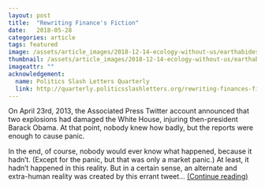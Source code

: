 ```yaml
--- 
layout: post
title:  "Rewriting Finance's Fiction"
date:   2018-05-28
categories: article
tags: featured
image: /assets/article_images/2018-12-14-ecology-without-us/earthabides_head.jpg
thumbnail: /assets/article_images/2018-12-14-ecology-without-us/earthabides_thumb.jpg
imageattr: ""
acknowledgement:
  name: Politics Slash Letters Quarterly
  link: http://quarterly.politicsslashletters.org/rewriting-finances-fiction/
---
```


On April 23rd, 2013, the Associated Press Twitter account announced that two explosions had damaged the White House, injuring then-president Barack Obama. At that point, nobody knew how badly, but the reports were enough to cause panic.

In the end, of course, nobody would ever know what happened, because it hadn’t. (Except for the panic, but that was only a market panic.) At least, it hadn’t happened in this reality. But in a certain sense, an alternate and extra-human reality was created by this errant tweet... [\(Continue reading\)](http://quarterly.politicsslashletters.org/rewriting-finances-fiction/)
